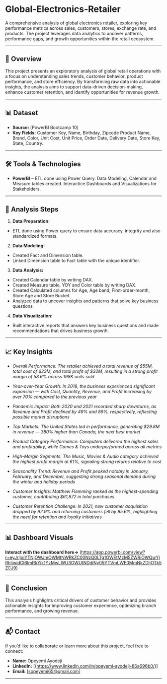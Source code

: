 # Global-Electronics-Retailer
A comprehensive analysis of global electronics retailer, exploring key performance metrics across sales, customers, stores, exchange rate, and products. The project leverages data analytics to uncover patterns, performance gaps, and growth opportunities within the retail ecosystem.

---

## 📌 Overview
This project presents an exploratory analysis of global retail operations with a focus on understanding sales trends, customer behavior, product performance, and store efficiency. By transforming raw data into actionable insights, the analysis aims to support data-driven decision-making, enhance customer retention, and identify opportunities for revenue growth.

---

## 📊 Dataset  
- **Source:** [PowerBI Bootcamp 10]  
- **Key Fields:** Customer Key, Name, Birthday, Zipcode Product Name, Brand, Color, Unit Cost, Unit Price, Order Date, Delivery Date, Store Key, State, Country.  

---

## 🛠️ Tools & Technologies  
- **PowerBI** – ETL done using Power Query. Data Modeling, Calendar and Measure tables created. Interactice Dashboards and Visualizations for Stakeholders.

---

## 🔎 Analysis Steps
1. **Data Preparation:**
- ETL done using Power query to ensure data accuracy, integrity and also standardized formats.

2. **Data Modeling:**
- Created Fact and Dimension table.
- Linked Dimension table to Fact table with the unique identifier.

3. **Data Analysis:**
- Created Calendar table by writing DAX.
- Created Measure table, YOY and Color table by writing DAX.
- Created Calculated columns for Age, Age band, First-order-month, Store Age and Store Bucket.
- Analyzed data to uncover insights and patterns that solve key business questions

4. **Data Visualization:**
- Built interactive reports that answers key business questions and made recommendations that drives business growth.

---

## 📈 Key Insights  
- *Overall Performance: The retailer achieved a total revenue of $55M, total cost of $23M, and total profit of $32M, resulting in a strong profit margin of 58.6% across 198K units sold*

- *Year-over-Year Growth: In 2018, the business experienced significant expansion — with Cost, Quantity, Revenue, and Profit increasing by over 70% compared to the previous year*

- *Pandemic Impact: Both 2020 and 2021 recorded sharp downturns, as Revenue and Profit declined by 49% and 89%, respectively, reflecting possible market disruptions*

- *Top Markets: The United States led in performance, generating $29.8M in revenue — 380% higher than Canada, the next best market*

- *Product Category Performance: Computers delivered the highest sales and profitability, while Games & Toys underperformed across all metrics*

- *High-Margin Segments: The Music, Movies & Audio category achieved the highest profit margin at 61%, signaling strong returns relative to cost*

- *Seasonality Trend: Revenue and Profit peaked notably in January, February, and December, suggesting strong seasonal demand during the winter and holiday periods*

- *Customer Insights: Matthew Flemming ranked as the highest-spending customer, contributing $61,872 in total purchases*

- *Customer Retention Challenge: In 2021, new customer acquisition dropped by 92.9% and returning customers fell by 85.6%, highlighting the need for retention and loyalty initiatives*

---

## 📊 Dashboard Visuals  
**Interact with the dashboard here->** (https://app.powerbi.com/view?r=eyJrIjoiYTNjOWJmOWMtNWRkZC00NzQ0LTg1OWEtMzM5ZWRiOWQwYjRhIiwidCI6ImRkYjk1YzMwLWU3OWUtNDdiNy05YTVmLWE0MmNkZDljOTk5ZCJ9)

---

## 📝 Conclusion  
This analysis highlights critical drivers of customer behavior and provides actionable insights for improving customer experience, optimizing branch performance, and growing revenue.

---

## 📬 Contact  
If you’d like to collaborate or learn more about this project, feel free to connect:  
- **Name:** Opeyemi Ayodeji
- **LinkedIn:** [(https://www.linkedin.com/in/opeyemi-ayodeji-86a696b0/)]  
- **Email:** [sopeyemi65@gmail.com]  

---
